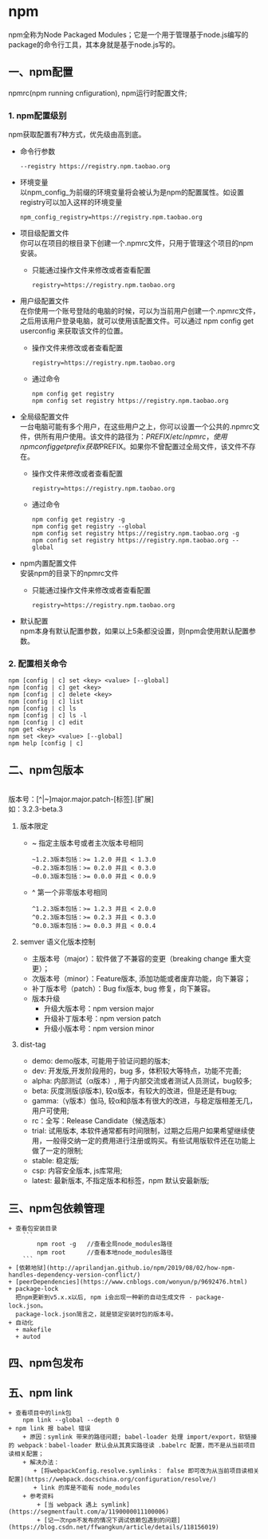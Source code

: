 # npm 
npm全称为Node Packaged Modules；它是一个用于管理基于node.js编写的package的命令行工具，其本身就是基于node.js写的。

## 一、npm配置
npmrc(npm running cnfiguration), npm运行时配置文件;

### 1. npm配置级别
npm获取配置有7种方式，优先级由高到底。

+ 命令行参数
   ```
   --registry https://registry.npm.taobao.org
   ```

+ 环境变量
    <br>以npm_config_为前缀的环境变量将会被认为是npm的配置属性。如设置registry可以加入这样的环境变量
    ```
    npm_config_registry=https://registry.npm.taobao.org
    ```

+ 项目级配置文件
    <br>你可以在项目的根目录下创建一个.npmrc文件，只用于管理这个项目的npm安装。
    + 只能通过操作文件来修改或者查看配置
        ```
        registry=https://registry.npm.taobao.org
        ```
+ 用户级配置文件
    <br>在你使用一个账号登陆的电脑的时候，可以为当前用户创建一个.npmrc文件，之后用该用户登录电脑，就可以使用该配置文件。可以通过 npm config get userconfig 来获取该文件的位置。
    +  操作文件来修改或者查看配置
        ```
        registry=https://registry.npm.taobao.org
        ```
    + 通过命令
        ```
        npm config get registry
        npm config set registry https://registry.npm.taobao.org
        ```

+ 全局级配置文件
   <br>一台电脑可能有多个用户，在这些用户之上，你可以设置一个公共的.npmrc文件，供所有用户使用。该文件的路径为：$PREFIX/etc/npmrc，使用 npm config get prefix 获取$PREFIX。如果你不曾配置过全局文件，该文件不存在。
    +  操作文件来修改或者查看配置
        ```
        registry=https://registry.npm.taobao.org
        ```
    + 通过命令
        ```
        npm config get registry -g
        npm config get registry --global
        npm config set registry https://registry.npm.taobao.org -g
        npm config set registry https://registry.npm.taobao.org --global
        ```
+ npm内置配置文件
    <br>安装npm的目录下的npmrc文件
    + 只能通过操作文件来修改或者查看配置
        ```
        registry=https://registry.npm.taobao.org
        ```

+ 默认配置
   <br>npm本身有默认配置参数，如果以上5条都没设置，则npm会使用默认配置参数。

### 2. 配置相关命令
```
npm [config | c] set <key> <value> [--global]
npm [config | c] get <key>
npm [config | c] delete <key>
npm [config | c] list
npm [config | c] ls
npm [config | c] ls -l
npm [config | c] edit
npm get <key>
npm set <key> <value> [--global]
npm help [config | c]
```




## 二、npm包版本
<br>版本号：[^|~]major.major.patch-[标签].[扩展]
<br>如：3.2.3-beta.3


1. 版本限定
    + ~ 指定主版本号或者主次版本号相同
        ```
        ~1.2.3版本包括：>= 1.2.0 并且 < 1.3.0
        ~0.2.3版本包括：>= 0.2.0 并且 < 0.3.0
        ~0.0.3版本包括：>= 0.0.0 并且 < 0.0.9
        ```
        
    + ^ 第一个非零版本号相同
        ```
        ^1.2.3版本包括：>= 1.2.3 并且 < 2.0.0
        ^0.2.3版本包括：>= 0.2.3 并且 < 0.3.0
        ^0.0.3版本包括：>= 0.0.3 并且 < 0.0.4
        ```

2. semver 语义化版本控制
    - 主版本号（major）：软件做了不兼容的变更（breaking change 重大变更）；
    - 次版本号（minor）：Feature版本, 添加功能或者废弃功能，向下兼容；
    - 补丁版本号（patch）：Bug fix版本, bug 修复，向下兼容。
    - 版本升级
        + 升级大版本号：npm version major
        + 升级补丁版本号：npm version patch
        + 升级小版本号：npm version minor
        

3. dist-tag
    - demo: demo版本, 可能用于验证问题的版本;
    - dev: 开发版,开发阶段用的，bug 多，体积较大等特点，功能不完善;
    - alpha: 内部测试（α版本）, 用于内部交流或者测试人员测试，bug较多;
    - beta: 灰度测版(β版本), 较α版本，有较大的改进，但是还是有bug;
    - gamma:（γ版本）伽马, 较α和β版本有很大的改进，与稳定版相差无几，用户可使用;
    - rc：全写：Release Candidate（候选版本）
    - trial: 试用版本, 本软件通常都有时间限制，过期之后用户如果希望继续使用，一般得交纳一定的费用进行注册或购买。有些试用版软件还在功能上做了一定的限制;
    - stable: 稳定版;
    - csp: 内容安全版本, js库常用;
    - latest: 最新版本, 不指定版本和标签，npm 默认安最新版;


## 三、npm包依赖管理
    + 查看包安装目录
        ```
            npm root -g   //查看全局node_modules路径
            npm root      //查看本地node_modules路径
        ```
    + [依赖地狱](http://aprilandjan.github.io/npm/2019/08/02/how-npm-handles-dependency-version-conflict/)
    + [peerDependencies](https://www.cnblogs.com/wonyun/p/9692476.html)
    + package-lock
      把npm更新到v5.x.x以后, npm i会出现一种新的自动生成文件 - package-lock.json。
      package-lock.json简言之，就是锁定安装时包的版本号。
    + 自动化
      + makefile
      + autod


## 四、npm包发布


## 五、npm link
    + 查看项目中的link包
        npm link --global --depth 0
    + npm link 报 babel 错误
        + 原因：symlink 带来的路径问题; babel-loader 处理 import/export，软链接的 webpack：babel-loader 默认会从其真实路径读 .babelrc 配置，而不是从当前项目读相关配置；
        + 解决办法： 
           + [将webpackConfig.resolve.symlinks： false 即可改为从当前项目读相关配置](https://webpack.docschina.org/configuration/resolve/)
           + link 的库是不能有 node_modules
        + 参考资料
            + [当 webpack 遇上 symlink](https://segmentfault.com/a/1190000011100006)
            + [记一次npm不发布的情况下调试依赖包遇到的问题](https://blog.csdn.net/ffwangkun/article/details/118156019)


